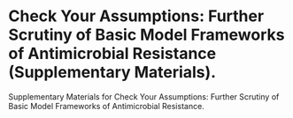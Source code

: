 # Check Your Assumptions: Further Scrutiny of Basic Model Frameworks of Antimicrobial Resistance (Supplementary Materials).
Supplementary Materials for Check Your Assumptions: Further Scrutiny of Basic Model Frameworks of Antimicrobial Resistance.
